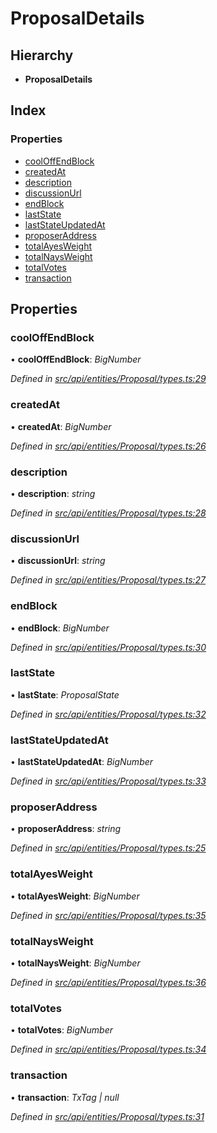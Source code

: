 # ProposalDetails

## Hierarchy

* **ProposalDetails**

## Index

### Properties

* [coolOffEndBlock](proposaldetails.md#cooloffendblock)
* [createdAt](proposaldetails.md#createdat)
* [description](proposaldetails.md#description)
* [discussionUrl](proposaldetails.md#discussionurl)
* [endBlock](proposaldetails.md#endblock)
* [lastState](proposaldetails.md#laststate)
* [lastStateUpdatedAt](proposaldetails.md#laststateupdatedat)
* [proposerAddress](proposaldetails.md#proposeraddress)
* [totalAyesWeight](proposaldetails.md#totalayesweight)
* [totalNaysWeight](proposaldetails.md#totalnaysweight)
* [totalVotes](proposaldetails.md#totalvotes)
* [transaction](proposaldetails.md#transaction)

## Properties

### coolOffEndBlock

• **coolOffEndBlock**: _BigNumber_

_Defined in_ [_src/api/entities/Proposal/types.ts:29_](https://github.com/PolymathNetwork/polymesh-sdk/blob/da32f46a/src/api/entities/Proposal/types.ts#L29)

### createdAt

• **createdAt**: _BigNumber_

_Defined in_ [_src/api/entities/Proposal/types.ts:26_](https://github.com/PolymathNetwork/polymesh-sdk/blob/da32f46a/src/api/entities/Proposal/types.ts#L26)

### description

• **description**: _string_

_Defined in_ [_src/api/entities/Proposal/types.ts:28_](https://github.com/PolymathNetwork/polymesh-sdk/blob/da32f46a/src/api/entities/Proposal/types.ts#L28)

### discussionUrl

• **discussionUrl**: _string_

_Defined in_ [_src/api/entities/Proposal/types.ts:27_](https://github.com/PolymathNetwork/polymesh-sdk/blob/da32f46a/src/api/entities/Proposal/types.ts#L27)

### endBlock

• **endBlock**: _BigNumber_

_Defined in_ [_src/api/entities/Proposal/types.ts:30_](https://github.com/PolymathNetwork/polymesh-sdk/blob/da32f46a/src/api/entities/Proposal/types.ts#L30)

### lastState

• **lastState**: _ProposalState_

_Defined in_ [_src/api/entities/Proposal/types.ts:32_](https://github.com/PolymathNetwork/polymesh-sdk/blob/da32f46a/src/api/entities/Proposal/types.ts#L32)

### lastStateUpdatedAt

• **lastStateUpdatedAt**: _BigNumber_

_Defined in_ [_src/api/entities/Proposal/types.ts:33_](https://github.com/PolymathNetwork/polymesh-sdk/blob/da32f46a/src/api/entities/Proposal/types.ts#L33)

### proposerAddress

• **proposerAddress**: _string_

_Defined in_ [_src/api/entities/Proposal/types.ts:25_](https://github.com/PolymathNetwork/polymesh-sdk/blob/da32f46a/src/api/entities/Proposal/types.ts#L25)

### totalAyesWeight

• **totalAyesWeight**: _BigNumber_

_Defined in_ [_src/api/entities/Proposal/types.ts:35_](https://github.com/PolymathNetwork/polymesh-sdk/blob/da32f46a/src/api/entities/Proposal/types.ts#L35)

### totalNaysWeight

• **totalNaysWeight**: _BigNumber_

_Defined in_ [_src/api/entities/Proposal/types.ts:36_](https://github.com/PolymathNetwork/polymesh-sdk/blob/da32f46a/src/api/entities/Proposal/types.ts#L36)

### totalVotes

• **totalVotes**: _BigNumber_

_Defined in_ [_src/api/entities/Proposal/types.ts:34_](https://github.com/PolymathNetwork/polymesh-sdk/blob/da32f46a/src/api/entities/Proposal/types.ts#L34)

### transaction

• **transaction**: _TxTag \| null_

_Defined in_ [_src/api/entities/Proposal/types.ts:31_](https://github.com/PolymathNetwork/polymesh-sdk/blob/da32f46a/src/api/entities/Proposal/types.ts#L31)

